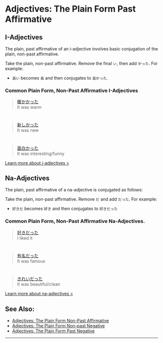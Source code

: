 # Adjectives: The Plain Form Past Affirmative

## I-Adjectives
The plain, past affirmative of an i-adjective involves basic conjugation of the plain, non-past affirmative.

Take the plain, non-past affirmative. Remove the final `い`, then add `かった`. For example:

* `高い` becomes `高` and then conjugates to `高かった`.

### Common Plain Form, Non-Past Affirmative I-Adjectives

> [暖かかった]()  
> It was warm

#

> [新しかった]()  
> It was new

#

> [面白かった]()  
> It was interesting/funny

[Learn more about i-adjectives >](i-adjectives.md)

## Na-Adjectives
The plain, past affirmative of a na-adjective is conjugated as follows:

Take the plain, non-past affirmative. Remove `だ` and add `だった`. For example:  

* `好きだ` becomes `好き` and then conjugates to `好きだった`

### Common Plain Form, Non-Past Affirmative Na-Adjectives.

> [好きだった]()  
> I liked it

#

> [有名だった]()  
> It was famous

#

> [きれいだった]()  
> It was beautiful/clean

[Learn more about na-adjectives >](adjective-naform.md)

## See Also:
* [Adjectives: The Plain Form Non-Past Affirmative](adjective-informalpresentaffirmative.md)
* [Adjectives: The Plain Form Non-past Negative](adjective-informalpresentnegative.md)
* [Adjectives: The Plain Form Past Negative](adjective-informalpastnegative.md)

 ---
